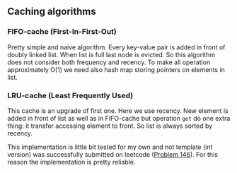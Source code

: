 ## Caching algorithms

### FIFO-cache (First-In-First-Out)

Pretty simple and naive algorithm. Every key-value pair is added in front of
doubly linked list. When list is full last node is evicted. So this algorithm 
does not consider both frequency and recency. To make all operation approximately
O(1) we need also hash map storing pointers on elements in list.

### LRU-cache (Least Frequently Used)

This cache is an upgrade of first one. Here we use recency. New element is added
in front of list as well as in FIFO-cache but operation `get` do one extra thing:
it transfer accessing element to front. So list is always sorted by recency.

This implementation is little bit tested for my own and not template (int version)
was successfully submitted on leetcode 
([Problem 146](https://leetcode.com/problems/lru-cache/)). For this reason the 
implementation is pretty reliable.

